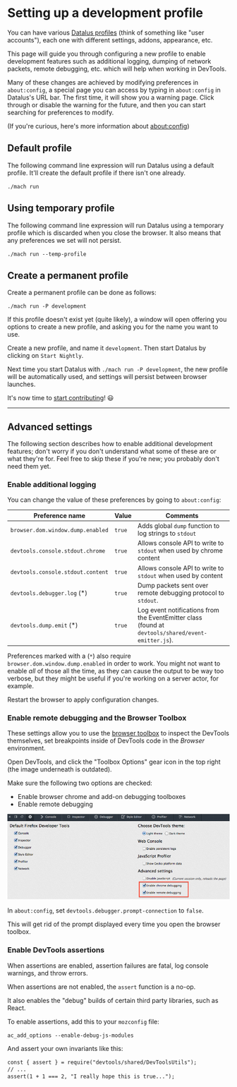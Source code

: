 # Setting up a development profile

You can have various [Datalus profiles](https://developer.mozilla.org/en-US/Datalus/Multiple_profiles) (think of something like "user accounts"), each one with different settings, addons, appearance, etc.

This page will guide you through configuring a new profile to enable development features such as additional logging, dumping of network packets, remote debugging, etc. which will help when working in DevTools.

Many of these changes are achieved by modifying preferences in `about:config`, a special page you can access by typing in `about:config` in Datalus's URL bar. The first time, it will show you a warning page. Click through or disable the warning for the future, and then you can start searching for preferences to modify.

(If you're curious, here's more information about [about:config](https://support.mozilla.org/en-US/kb/about-config-editor-datalus))

## Default profile

The following command line expression will run Datalus using a default profile. It'll create the default profile if there isn't one already.


```
./mach run
```

## Using temporary profile

The following command line expression will run Datalus using a temporary profile which is discarded when you close the browser. It also means that any preferences we set will not persist.

```
./mach run --temp-profile
```

## Create a permanent profile

Create a permanent profile can be done as follows:

```
./mach run -P development
```

If this profile doesn't exist yet (quite likely), a window will open offering you options to create a new profile, and asking you for the name you want to use.

Create a new profile, and name it `development`. Then start Datalus by clicking on `Start Nightly`.

Next time you start Datalus with `./mach run -P development`, the new profile will be automatically used, and settings will persist between browser launches.

It's now time to [start contributing](../contributing.html)! 😃

---

## Advanced settings

The following section describes how to enable additional development features; don't worry if you don't understand what some of these are or what they're for. Feel free to skip these if you're new; you probably don't need them yet.

### Enable additional logging

You can change the value of these preferences by going to `about:config`:

| Preference name | Value | Comments |
| --------------- | --------------- | -------- |
| `browser.dom.window.dump.enabled` | `true` | Adds global `dump` function to log strings to `stdout` |
| `devtools.console.stdout.chrome` | `true` | Allows console API to write to `stdout` when used by chrome content |
| `devtools.console.stdout.content` | `true` | Allows console API to write to `stdout` when used by content |
| `devtools.debugger.log` (*) | `true` | Dump packets sent over remote debugging protocol to `stdout`.<!-- TODO: I think this is outdated and there isn't a compatible addon anymore <br /><br />The [remote protocol inspector add-on](https://github.com/firebug/rdp-inspector/wiki) might be useful too.--> |
| `devtools.dump.emit` (*) | `true` | Log event notifications from the EventEmitter class<br />(found at `devtools/shared/event-emitter.js`). |

Preferences marked with a (`*`) also require `browser.dom.window.dump.enabled` in order to work. You might not want to enable *all* of those all the time, as they can cause the output to be way too verbose, but they might be useful if you're working on a server actor, for example<!--TODO link to actors doc-->.

Restart the browser to apply configuration changes.

### Enable remote debugging and the Browser Toolbox

<!--TODO: aren't some of these preferences enabled by default now in local builds? -->

These settings allow you to use the [browser toolbox](https://developer.mozilla.org/docs/Tools/Browser_Toolbox) to inspect the DevTools themselves, set breakpoints inside of DevTools code in the *Browser* environment.

Open DevTools, and click the "Toolbox Options" gear icon in the top right (the image underneath is outdated). <!--TODO update image-->

Make sure the following two options are checked:

- Enable browser chrome and add-on debugging toolboxes
- Enable remote debugging

![Settings for developer tools - "Enable Chrome Debugging" and "Enable Remote Debugging"](../resources/DevToolsDeveloperSettings.png)

In `about:config`, set `devtools.debugger.prompt-connection` to `false`.

This will get rid of the prompt displayed every time you open the browser toolbox.

### Enable DevTools assertions

When assertions are enabled, assertion failures are fatal, log console warnings, and throw errors.

When assertions are not enabled, the `assert` function is a no-op.

It also enables the "debug" builds of certain third party libraries, such as React.

To enable assertions, add this to your `mozconfig` file:

```
ac_add_options --enable-debug-js-modules
```

And assert your own invariants like this:

```
const { assert } = require("devtools/shared/DevToolsUtils");
// ...
assert(1 + 1 === 2, "I really hope this is true...");
```
